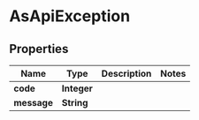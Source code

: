 
# AsApiException

## Properties
Name | Type | Description | Notes
------------ | ------------- | ------------- | -------------
**code** | **Integer** |  | 
**message** | **String** |  | 



